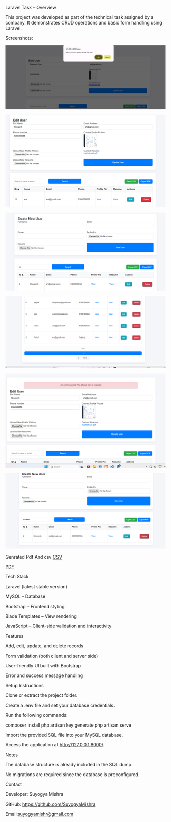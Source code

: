 Laravel Task – 
Overview

This project was developed as part of the technical task assigned by a company.
It demonstrates CRUD operations and basic form handling using Laravel.

Screenshots:

![screenshot](<Screenshot 2025-10-29 130046.png>)

![screenshot](<Screenshot 2025-10-29 132114.png>)

![screenshot](<Screenshot 2025-10-29 132131.png>) 

![screenshot](<Screenshot 2025-10-29 132248.png>) 

![screenshot](<Screenshot 2025-10-29 132831.png>) 

![screenshot](<Screenshot 2025-10-29 133105.png>)

Genrated Pdf And csv
[CSV](users_2025-10-29_08-55-39.csv) 

[PDF](users_2025-10-29_08-55-43.pdf)

Tech Stack


Laravel (latest stable version)

MySQL – Database

Bootstrap – Frontend styling

Blade Templates – View rendering

JavaScript – Client-side validation and interactivity

Features

Add, edit, update, and delete records

Form validation (both client and server side)

User-friendly UI built with Bootstrap

Error and success message handling

Setup Instructions

Clone or extract the project folder.

Create a .env file and set your database credentials.

Run the following commands:

composer install
php artisan key:generate
php artisan serve


Import the provided SQL file into your MySQL database.

Access the application at http://127.0.0.1:8000/.

Notes

The database structure is already included in the SQL dump.

No migrations are required since the database is preconfigured.

Contact

Developer: Suyogya Mishra

GitHub: https://github.com/SuyogyaMishra

Email:suyogyamishr@gmail.com